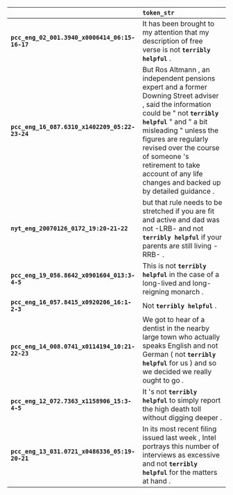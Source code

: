 |                                                | `token_str`                                                                                                                                                                                                                                                                                                                               |
|:-----------------------------------------------|:------------------------------------------------------------------------------------------------------------------------------------------------------------------------------------------------------------------------------------------------------------------------------------------------------------------------------------------|
| **`pcc_eng_02_001.3940_x0006414_06:15-16-17`** | It has been brought to my attention that my description of free verse is not __``terribly helpful``__ .                                                                                                                                                                                                                                   |
| **`pcc_eng_16_087.6310_x1402209_05:22-23-24`** | But Ros Altmann , an independent pensions expert and a former Downing Street adviser , said the information could be " not __``terribly helpful``__ " and " a bit misleading " unless the figures are regularly revised over the course of someone 's retirement to take account of any life changes and backed up by detailed guidance . |
| **`nyt_eng_20070126_0172_19:20-21-22`**        | but that rule needs to be stretched if you are fit and active and dad was not -LRB- and not __``terribly helpful``__ if your parents are still living -RRB- .                                                                                                                                                                             |
| **`pcc_eng_19_056.8642_x0901604_013:3-4-5`**   | This is not __``terribly helpful``__ in the case of a long-lived and long-reigning monarch .                                                                                                                                                                                                                                              |
| **`pcc_eng_16_057.8415_x0920206_16:1-2-3`**    | Not __``terribly helpful``__ .                                                                                                                                                                                                                                                                                                            |
| **`pcc_eng_14_008.0741_x0114194_10:21-22-23`** | We got to hear of a dentist in the nearby large town who actually speaks English and not German ( not __``terribly helpful``__ for us ) and so we decided we really ought to go .                                                                                                                                                         |
| **`pcc_eng_12_072.7363_x1158906_15:3-4-5`**    | It 's not __``terribly helpful``__ to simply report the high death toll without digging deeper .                                                                                                                                                                                                                                          |
| **`pcc_eng_13_031.0721_x0486336_05:19-20-21`** | In its most recent filing issued last week , Intel portrays this number of interviews as excessive and not __``terribly helpful``__ for the matters at hand .                                                                                                                                                                             |